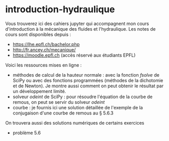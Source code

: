 # introduction-hydraulique
 

Vous trouverez ici des cahiers jupyter qui accompagnent mon cours d'introduction à la mécanique des fluides et l'hydraulique. Les notes de cours sont disponibles depuis :
* https://lhe.epfl.ch/bachelor.php
* http://fr.ancey.ch/mecanique/
* https://moodle.epfl.ch (accès réservé aux étudiants EPFL)

Voici les ressources mises en ligne :
* méthodes de calcul de la hauteur normale : avec la fonction *fsolve* de SciPy ou avec des fonctions programmées (méthodes de la dichotomie et de Newton). Je montre aussi comment on peut obtenir le résultat par un développement limité.
* solveur *odeint* de SciPy : pour résoudre l'équation de la courbe de remous, on peut se servir du solveur *odeint*
* courbe : je fournis ici une solution détaillée de l'exemple de la conjugaison d'une courbe de remous au § 5.6.3

On trouvera aussi des solutions numériques de certains exercices
* problème 5.6
